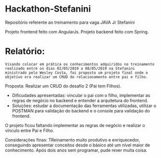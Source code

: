 # Hackathon-Stefanini
Repositório referente ao treinamento para vaga JAVA Jr Stefanini

Projeto frontend feito com AngularJs.
Projeto backend feito com Spring.

# Relatório:

    Visando colocar em prática os conhecimentos adquiridos no treinamento realizado entre os dias 02/05/2019 a 08/05/2019 na Stefanini ministrado pelo Wesley Costa, foi proposto um projeto final onde o objetivo era realizar um CRUD do relacionamento entre pai e filho.
  
  Proposta:
    Realizar um CRUD do desafio 2 (Pai tem Filhos).
    
  - Dificudades apresentadas: vincular o pai com o filho, implementar as regras de negócio no backend e entender a arquitetura do frontend.
  - Soluções: estudar a documentação das ferramentas utilizadas, utilizar o POSTMAN para validação do backend e o console para validação do frontend.
  
  O projeto ficou faltando implementar as regras de negócio e realizar o vínculo entre Pai e Filho.
  
Considerações finas: TReinamento muito produtivo e enriquecedor, conseguindo apresentar conceitos desde o básico até um nível maior de conhecimento. Após dois anos sem programar, pude rever muita coisa. 

